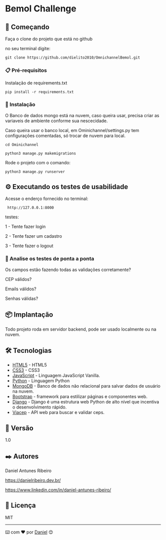 # Bemol Challenge

## 🚀 Começando

Faça o clone do projeto que está no github

no seu terminal digite:

```
git clone https://github.com/dielito2010/OmnichannelBemol.git
```

### 📋 Pré-requisitos

Instalação de requirements.txt

```
pip install -r requirements.txt
```

### 🔧 Instalação

O Banco de dados mongo está na nuvem, caso queira usar, precisa criar as variaveis de ambiente conforme sua nescecidade.

Caso queira usar o banco local, em Ominichannel/settings.py tem configurações comentadas, só trocar de nuvem para local.

```
cd Ominichannel
```
```
python3 manage.py makemigrations
```

Rode o projeto com o comando:

```
python3 manage.py runserver
```

## ⚙️ Executando os testes de usabilidade

Acesse o enderço fornecido no terminal:

```
 http://127.0.0.1:8000
 ```

testes:

1 - Tente fazer login

2 - Tente fazer um cadastro

3 - Tente fazer o logout

### 🔩 Analise os testes de ponta a ponta

Os campos estão fazendo todas as validações corretamente?

CEP válidos?

Emails válidos?

Senhas válidas?

## 📦 Implantação

Todo projeto roda em servidor backend, pode ser usado localmente ou na nuvem.

## 🛠️ Tecnologias

- [HTML5](https://www.w3schools.com/html/) - HTML5
- [CSS3](https://www.w3schools.com/Css/) - CSS3
- [JavaScript](https://developer.mozilla.org/pt-BR/docs/Web/JavaScript) - Linguagem JavaScript Vanilla.
- [Python](https://www.python.org/downloads/) - Linguagem Python
- [MongoDB](https://www.mongodb.com/) - Banco de dados não relacional para salvar dados de usuário na nuvem.
- [Bootstrap](https://getbootstrap.com/) - framework para estilizar páginas e componentes web.
- [Django](https://www.djangoproject.com/) - Django é uma estrutura web Python de alto nível que incentiva o desenvolvimento rápido.
- [Viacep](https://viacep.com.br/) - API web para buscar e validar ceps.

## 📌 Versão

1.0

## ✒️ Autores

Daniel Antunes Ribeiro

https://danielribeiro.dev.br/

https://www.linkedin.com/in/daniel-antunes-ribeiro/

## 📄 Licença

MIT

---

⌨️ com ❤️ por [Daniel](https://gist.github.com/dielito2010) 😊

